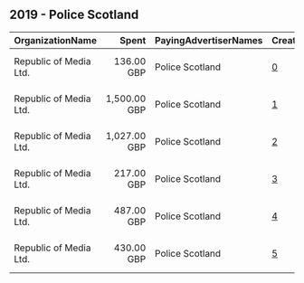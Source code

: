 ## 2019 - Police Scotland 
|OrganizationName|Spent|PayingAdvertiserNames|CreativeUrls|Impressions|Genders|AgeBrackets|CountryCodes|BillingAddresses|CandidateBallotInformation|
|:---|---:|:---|:---|---:|:---|:---|:---|:---|:---|
|Republic of Media Ltd.|136.00 GBP|Police Scotland|[0](https://www.snap.com/political-ads/asset/88a66bc454a6341248af90a9da3721b617f03176d9add674be38d1cff8862ac0?mediaType=mp4)|98,096|MALE|18-34|united kingdom|"4th Floor, Nova House,Edinburgh,EH3 9QQ,GB"||
|Republic of Media Ltd.|1,500.00 GBP|Police Scotland|[1](https://www.snap.com/political-ads/asset/1798e7ec61efe50168d8bc00d48c964d3b4f976e5a547b3dff4604e937c0eeb8?mediaType=mp4)|1,041,008|MALE|18+|united kingdom|"4th Floor, Nova House,Edinburgh,EH3 9QQ,GB"||
|Republic of Media Ltd.|1,027.00 GBP|Police Scotland|[2](https://www.snap.com/political-ads/asset/76ef1858bc99e3cfca60f1d306e953624124d7d028b83f746dab1f8e69933be4?mediaType=mp4)|639,709||18+|united kingdom|"4th Floor, Nova House,Edinburgh,EH3 9QQ,GB"||
|Republic of Media Ltd.|217.00 GBP|Police Scotland|[3](https://www.snap.com/political-ads/asset/bafc87482024f3fb6941323b0f31d4f7cb810d8c0fb400cdc4ed0e92ea9dd3c3?mediaType=mp4)|156,475|MALE|18-34|united kingdom|"4th Floor, Nova House,Edinburgh,EH3 9QQ,GB"||
|Republic of Media Ltd.|487.00 GBP|Police Scotland|[4](https://www.snap.com/political-ads/asset/af53a055d721e2d7d76dacb5320afdab1feb211ba6d86df95bd7fd9fb8e31f73?mediaType=mp4)|371,457|MALE|18-34|united kingdom|"4th Floor, Nova House,Edinburgh,EH3 9QQ,GB"||
|Republic of Media Ltd.|430.00 GBP|Police Scotland|[5](https://www.snap.com/political-ads/asset/8d438479178b0d88c21f18f01d9e3803cb7db936c375b3b06eacf7c7ea8ed5e3?mediaType=mp4)|321,127|MALE|18-34|united kingdom|"4th Floor, Nova House,Edinburgh,EH3 9QQ,GB"||
